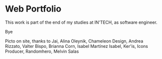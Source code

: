 # Web Portfolio

This work is part of the end of my studies at IN'TECH, as software engineer.

Bye

Picto on site, thanks to Jai, Alina Oleynik, Chameleon Design, Andrea Rizzato, Valter Bispo, Brianna Corn, Isabel Martínez Isabel, Ker'is, Icons Producer, Randomhero, Melvin Salas